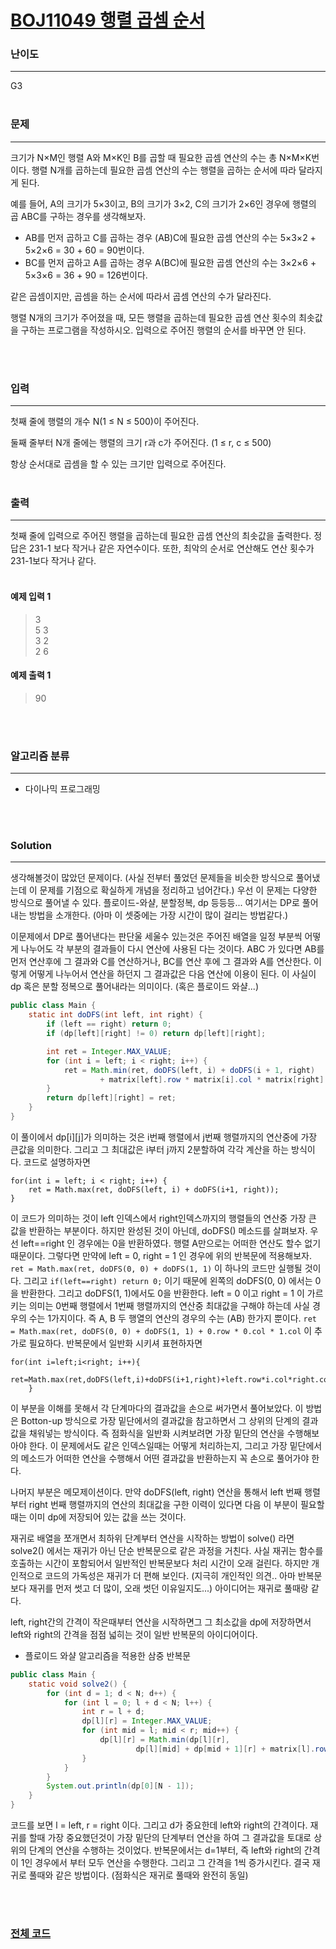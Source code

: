 # [BOJ11049 행렬 곱셈 순서](https://www.acmicpc.net/problem/11049)

### 난이도

***
G3
<br><br>

### 문제

***
크기가 N×M인 행렬 A와 M×K인 B를 곱할 때 필요한 곱셈 연산의 수는 총 N×M×K번이다. 행렬 N개를 곱하는데 필요한 곱셈 연산의 수는 행렬을 곱하는 순서에 따라 달라지게 된다.

예를 들어, A의 크기가 5×3이고, B의 크기가 3×2, C의 크기가 2×6인 경우에 행렬의 곱 ABC를 구하는 경우를 생각해보자.

* AB를 먼저 곱하고 C를 곱하는 경우 (AB)C에 필요한 곱셈 연산의 수는 5×3×2 + 5×2×6 = 30 + 60 = 90번이다.
* BC를 먼저 곱하고 A를 곱하는 경우 A(BC)에 필요한 곱셈 연산의 수는 3×2×6 + 5×3×6 = 36 + 90 = 126번이다.

같은 곱셈이지만, 곱셈을 하는 순서에 따라서 곱셈 연산의 수가 달라진다.

행렬 N개의 크기가 주어졌을 때, 모든 행렬을 곱하는데 필요한 곱셈 연산 횟수의 최솟값을 구하는 프로그램을 작성하시오. 입력으로 주어진 행렬의 순서를 바꾸면 안 된다.

<br><br>

### 입력

***
첫째 줄에 행렬의 개수 N(1 ≤ N ≤ 500)이 주어진다.

둘째 줄부터 N개 줄에는 행렬의 크기 r과 c가 주어진다. (1 ≤ r, c ≤ 500)

항상 순서대로 곱셈을 할 수 있는 크기만 입력으로 주어진다.
<br><br>

### 출력

***
첫째 줄에 입력으로 주어진 행렬을 곱하는데 필요한 곱셈 연산의 최솟값을 출력한다. 정답은 231-1 보다 작거나 같은 자연수이다. 또한, 최악의 순서로 연산해도 연산 횟수가 231-1보다 작거나 같다.
<br><br>

#### 예제 입력 1

> 3     
5 3     
3 2     
2 6

#### 예제 출력 1

> 90

<br><br>

### 알고리즘 분류

***

* 다이나믹 프로그래밍

<br><br>

### Solution

***

생각해볼것이 많았던 문제이다. (사실 전부터 풀었던 문제들을 비슷한 방식으로 풀어냈는데 이 문제를 기점으로 확실하게 개념을 정리하고 넘어간다.)
우선 이 문제는 다양한 방식으로 풀어낼 수 있다. 플로이드-와샬, 분할정복, dp 등등등... 여기서는 DP로 풀어내는 방법을 소개한다. (아마 이 셋중에는 가장 시간이 많이 걸리는 방법같다.)

이문제에서 DP로 풀어낸다는 판단울 세울수 있는것은 주어진 배열을 일정 부분씩 어떻게 나누어도 각 부분의 결과들이 다시 연산에 사용된 다는 것이다. ABC 가 있다면 AB를 먼저 연산후에 그 결과와 C를 연산하거나,
BC를 연산 후에 그 결과와 A를 연산한다. 이렇게 어떻게 나누어서 연산을 하던지 그 결과값은 다음 연산에 이용이 된다. 이 사실이 dp 혹은 분할 정복으로 풀어내라는 의미이다. (혹은 플로이드 와샬...)

```java
public class Main {
    static int doDFS(int left, int right) {
        if (left == right) return 0;
        if (dp[left][right] != 0) return dp[left][right];

        int ret = Integer.MAX_VALUE;
        for (int i = left; i < right; i++) {
            ret = Math.min(ret, doDFS(left, i) + doDFS(i + 1, right)
                    + matrix[left].row * matrix[i].col * matrix[right].col);
        }
        return dp[left][right] = ret;
    }
}
```

이 풀이에서 dp[i][j]가 의미하는 것은 i번째 행렬에서 j번째 행렬까지의 연산중에 가장 큰값을 의미한다. 그리고 그 최대값은 i부터 j까지 2분할하여 각각 계산을 하는 방식이다. 코드로 설명하자면

```
for(int i = left; i < right; i++) {
    ret = Math.max(ret, doDFS(left, i) + doDFS(i+1, right)); 
} 
```

이 코드가 의미하는 것이 left 인덱스에서 right인덱스까지의 행렬들의 연산중 가장 큰 값을 반환하는 부분이다. 하지만 완성된 것이 아닌데, doDFS() 메소드를 살펴보자. 우선 left==right 인
경우에는 0을 반환하였다. 행렬 A만으로는 어떠한 연산도 할수 없기 때문이다. 그렇다면 만약에 left = 0, right = 1 인 경우에 위의 반복문에
적용해보자. `ret = Math.max(ret, doDFS(0, 0) + doDFS(1, 1)` 이 하나의 코드만 실행될 것이다. 그리고 `if(left==right) return 0;` 이기 때문에 왼쪽의
doDFS(0, 0) 에서는 0을 반환한다. 그리고 doDFS(1, 1)에서도 0을 반환한다. left = 0 이고 right = 1 이 가르키는 의미는 0번째 행렬에서 1번째 행렬까지의 연산중 최대값을 구해야
하는데 사실 경우의 수는 1가지이다. 즉 A, B 두 행열의 연산의 경우의 수는 (AB) 한가지
뿐이다. `ret = Math.max(ret, doDFS(0, 0) + doDFS(1, 1) + 0.row * 0.col * 1.col` 이 추가로 필요하다. 반복문에서 일반화 시키셔 표현하자면

```
for(int i=left;i<right; i++){
        ret=Math.max(ret,doDFS(left,i)+doDFS(i+1,right)+left.row*i.col*right.col);
    }
```

이 부분을 이해를 못해서 각 단계마다의 결과값을 손으로 써가면서 풀어보았다. 이 방법은 Botton-up 방식으로 가장 밑단에서의 결과값을 참고하면서 그 상위의 단계의 결과값을 채워넣는 방식이다. 즉 점화식을 일반화
시켜보려면 가장 밑단의 연산을 수행해보아야 한다. 이 문제에서도 같은 인덱스일때는 어떻게 처리하는지, 그리고 가장 밑단에서의 메소드가 어떠한 연산을 수행해서 어떤 결과값을 반환하는지 꼭 손으로 풀어가야 한다.

나머지 부분은 메모제이션이다. 만약 doDFS(left, right) 연산을 통해서 left 번째 행렬부터 right 번째 행렬까지의 연산의 최대값을 구한 이력이 있다면 다음 이 부분이 필요할때는 이미 dp에
저장되어 있는 값을 쓰는 것이다.

재귀로 배열을 쪼개면서 최하위 단계부터 연산을 시작하는 방법이 solve() 라면 solve2() 에서는 재귀가 아닌 단순 반복문으로 같은 과정을 거친다. 사실 재귀는 함수를 호출하는 시간이 포함되어서 일반적인
반복문보다 처리 시간이 오래 걸린다. 하지만 개인적으로 코드의 가독성은 재귀가 더 편해 보인다. (지극히 개인적인 의견.. 아마 반복문보다 재귀를 먼저 썻고 더 많이, 오래 썻던 이유일지도...)
아이디어는 재귀로 풀때랑 같다.

left, right간의 간격이 작은때부터 연산을 시작하면그 그 최소값을 dp에 저장하면서 left와 right의 간격을 점점 넓히는 것이 일반 반복문의 아이디어이다.

* 플로이드 와샬 알고리즘을 적용한 삼중 반복문

```java
public class Main {
    static void solve2() {
        for (int d = 1; d < N; d++) {
            for (int l = 0; l + d < N; l++) {
                int r = l + d;
                dp[l][r] = Integer.MAX_VALUE;
                for (int mid = l; mid < r; mid++) {
                    dp[l][r] = Math.min(dp[l][r],
                            dp[l][mid] + dp[mid + 1][r] + matrix[l].row * matrix[mid].col * matrix[r].col);
                }
            }
        }
        System.out.println(dp[0][N - 1]);
    }
}
```

코드를 보면 l = left, r = right 이다. 그리고 d가 중요한데 left와 right의 간격이다. 재귀를 할때 가장 중요했던것이 가장 밑단의 단계부터 연산을 하여 그 결과값을 토대로 상위의 단계의 연산을
수행하는 것이었다. 반복문에서는 d=1부터, 즉 left와 right의 간격이 1인 경우에서 부터 모두 연산을 수행한다. 그리고 그 간격을 1씩 증가시킨다. 결국 재귀로 풀때와 같은 방법이다. (점화식은 재귀로
풀때와 완전히 동일)

<br><br>

### [전체 코드](https://github.com/Jungmin-Seo0527/CodingTest/blob/main/src/dp/BOJ11049_행렬_곱셈_순서.java)
